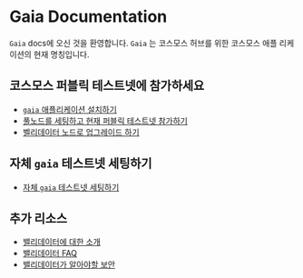 <!-- markdown-link-check-disable -->

# Gaia Documentation

`Gaia` docs에 오신 것을 환영합니다. `Gaia` 는 코스모스 허브를 위한 코스모스 애플
리케이션의 현재 명칭입니다.

## 코스모스 퍼블릭 테스트넷에 참가하세요

- [`gaia` 애플리케이션 설치하기](./gaia-tutorials/installation.md)
- [풀노드를 세팅하고 현재 퍼블릭 테스트넷 참가하기](./gaia-tutorials/join-testnet.md)
- [벨리데이터 노드로 업그레이드 하기](./validators/validator-setup.md)

## 자체 `gaia` 테스트넷 세팅하기

- [자체 `gaia` 테스트넷 세팅하기](./gaia-tutorials/deploy-testnet.md)

## 추가 리소스

- [밸리데이터에 대한 소개](./validators/overview.md)
- [밸리데이터 FAQ](./validators/validator-faq.md)
- [밸리데이터가 알아야할 보안](./validators/security.md)

<!-- markdown-link-check-enable -->
